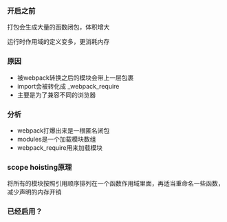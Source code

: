### 开启之前
打包会生成大量的函数闭包，体积增大

运行时作用域的定义变多，更消耗内存

### 原因
- 被webpack转换之后的模块会带上一层包裹
- import会被转化成 _webpack_require
- 主要是为了兼容不同的浏览器   

### 分析
- webpack打爆出来是一根匿名闭包
- modules是一个加载模块数组
- webpack_require用来加载模块

### scope hoisting原理
将所有的模块按照引用顺序排列在一个函数作用域里面，再适当重命名一些函数，减少声明的内存开销

### 已经启用？